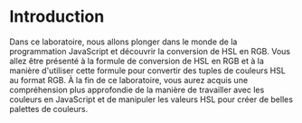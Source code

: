 # Introduction

Dans ce laboratoire, nous allons plonger dans le monde de la programmation JavaScript et découvrir la conversion de HSL en RGB. Vous allez être présenté à la formule de conversion de HSL en RGB et à la manière d'utiliser cette formule pour convertir des tuples de couleurs HSL au format RGB. À la fin de ce laboratoire, vous aurez acquis une compréhension plus approfondie de la manière de travailler avec les couleurs en JavaScript et de manipuler les valeurs HSL pour créer de belles palettes de couleurs.
